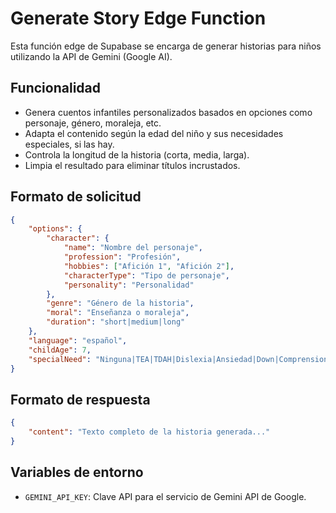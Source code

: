 # Generate Story Edge Function

Esta función edge de Supabase se encarga de generar historias para niños
utilizando la API de Gemini (Google AI).

## Funcionalidad

- Genera cuentos infantiles personalizados basados en opciones como personaje,
  género, moraleja, etc.
- Adapta el contenido según la edad del niño y sus necesidades especiales, si
  las hay.
- Controla la longitud de la historia (corta, media, larga).
- Limpia el resultado para eliminar títulos incrustados.

## Formato de solicitud

```json
{
    "options": {
        "character": {
            "name": "Nombre del personaje",
            "profession": "Profesión",
            "hobbies": ["Afición 1", "Afición 2"],
            "characterType": "Tipo de personaje",
            "personality": "Personalidad"
        },
        "genre": "Género de la historia",
        "moral": "Enseñanza o moraleja",
        "duration": "short|medium|long"
    },
    "language": "español",
    "childAge": 7,
    "specialNeed": "Ninguna|TEA|TDAH|Dislexia|Ansiedad|Down|Comprension"
}
```

## Formato de respuesta

```json
{
    "content": "Texto completo de la historia generada..."
}
```

## Variables de entorno

- `GEMINI_API_KEY`: Clave API para el servicio de Gemini API de Google.
